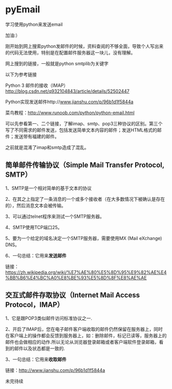 # pyEmail
学习使用python来发送email

加油:）

刚开始到网上搜索python发邮件的时候，资料查阅的不够全面，导致个人写出来的代码无法使用，特别是在配置邮件服务器这一块儿，没有理解。

网上搜到的链接，一般就是python smtplib为关键字

以下为参考链接

Python 3 邮件的接收（IMAP）http://blog.csdn.net/q932104843/article/details/52502447

Python实现发送邮件http://www.jianshu.com/p/96b1d1f5844a

菜鸟教程：http://www.runoob.com/python/python-email.html


可以先参看第一、二个链接，了解imap、smtp、pop3三种协议的区别。第三个写了不同需求的邮件发送，包括发送简单文本内容的邮件；发送HTML格式的邮件；发送带有福建的邮件。


之前就是混淆了imap和smtp造成了混乱。



简单邮件传输协议（Simple Mail Transfer Protocol, SMTP）
---

  1、SMTP是一个相对简单的基于文本的协议
  
  2、在其之上指定了一条消息的一个或多个接收者（在大多数情况下被确认是存在的），然后消息文本会被传输。
  
  3、可以通过telnet程序来测试一个SMTP服务器。
  
  4、SMTP使用TCP端口25。
  
  5、要为一个给定的域名决定一个SMTP服务器，需要使用MX (Mail eXchange) DNS。
  
  6、一句总结：它用来**发送邮件**
  
链接：https://zh.wikipedia.org/wiki/%E7%AE%80%E5%8D%95%E9%82%AE%E4%BB%B6%E4%BC%A0%E8%BE%93%E5%8D%8F%E8%AE%AE



交互式邮件存取协议（Internet Mail Access Protocol，IMAP）
---

  1、它是跟POP3类似邮件访问标准协议之一.
  
  2、开启了IMAP后，您在电子邮件客户端收取的邮件仍然保留在服务器上，同时在客户端上的操作都会反馈到服务器上，如：删除邮件，标记已读等，服务器上的邮件也会做相应的动作.所以无论从浏览器登录邮箱或者客户端软件登录邮箱，看到的邮件以及状态都是一致的.
  
  3、一句总结：它用来**收取邮件**
  
链接：http://www.jianshu.com/p/96b1d1f5844a


未完待续



